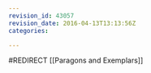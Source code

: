 ```yaml
---
revision_id: 43057
revision_date: 2016-04-13T13:13:56Z
categories:

---
```


#REDIRECT [[Paragons and Exemplars]]